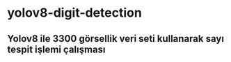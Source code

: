 # yolov8-digit-detection

## Yolov8 ile 3300 görsellik veri seti kullanarak sayı tespit işlemi çalışması
